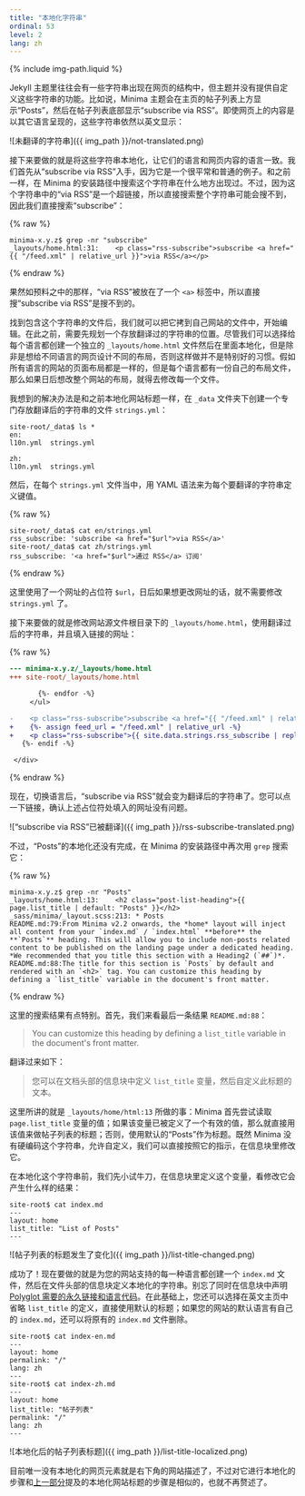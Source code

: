 ```yaml
---
title: "本地化字符串"
ordinal: 53
level: 2
lang: zh
---
```

{% include img-path.liquid %}

Jekyll 主题里往往会有一些字符串出现在网页的结构中，但主题并没有提供自定义这些字符串的功能。比如说，Minima 主题会在主页的帖子列表上方显示“Posts”，然后在帖子列表底部显示“subscribe via RSS”。即使网页上的内容是以其它语言呈现的，这些字符串依然以英文显示：

![未翻译的字符串]({{ img_path }}/not-translated.png)

接下来要做的就是将这些字符串本地化，让它们的语言和网页内容的语言一致。我们首先从“subscribe via RSS”入手，因为它是一个很平常和普通的例子。和之前一样，在 Minima 的安装路径中搜索这个字符串在什么地方出现过。不过，因为这个字符串中的“via RSS”是一个超链接，所以直接搜索整个字符串可能会搜不到，因此我们直接搜索“subscribe”：

{% raw %}
```console
minima-x.y.z$ grep -nr "subscribe"
_layouts/home.html:31:    <p class="rss-subscribe">subscribe <a href="{{ "/feed.xml" | relative_url }}">via RSS</a></p>
```
{% endraw %}

果然如预料之中的那样，“via RSS”被放在了一个 `<a>` 标签中，所以直接搜“subscribe via RSS”是搜不到的。

找到包含这个字符串的文件后，我们就可以把它拷到自己网站的文件中，开始编辑。在此之前，需要先规划一个存放翻译过的字符串的位置。尽管我们可以选择给每个语言都创建一个独立的 `_layouts/home.html` 文件然后在里面本地化，但是除非是想给不同语言的网页设计不同的布局，否则这样做并不是特别好的习惯。假如所有语言的网站的页面布局都是一样的，但是每个语言都有一份自己的布局文件，那么如果日后想改整个网站的布局，就得去修改每一个文件。

我想到的解决办法是和之前本地化网站标题一样，在 `_data` 文件夹下创建一个专门存放翻译后的字符串的文件 `strings.yml`：

```console
site-root/_data$ ls *
en:
l10n.yml  strings.yml

zh:
l10n.yml  strings.yml
```

然后，在每个 `strings.yml` 文件当中，用 YAML 语法来为每个要翻译的字符串定义键值。

{% raw %}
```console
site-root/_data$ cat en/strings.yml
rss_subscribe: 'subscribe <a href="$url">via RSS</a>'
site-root/_data$ cat zh/strings.yml
rss_subscribe: '<a href="$url">通过 RSS</a> 订阅'
```
{% endraw %}

这里使用了一个网址的占位符 `$url`，日后如果想更改网址的话，就不需要修改 `strings.yml` 了。

接下来要做的就是修改网站源文件根目录下的 `_layouts/home.html`，使用翻译过后的字符串，并且填入链接的网址：

{% raw %}
```diff
--- minima-x.y.z/_layouts/home.html
+++ site-root/_layouts/home.html

       {%- endfor -%}
     </ul>

-    <p class="rss-subscribe">subscribe <a href="{{ "/feed.xml" | relative_url }}">via RSS</a></p>
+    {%- assign feed_url = "/feed.xml" | relative_url -%}
+    <p class="rss-subscribe">{{ site.data.strings.rss_subscribe | replace: "$url", feed_url }}</p>
   {%- endif -%}

 </div>
```
{% endraw %}

现在，切换语言后，“subscribe via RSS”就会变为翻译后的字符串了。您可以点一下链接，确认上述占位符处填入的网址没有问题。

![“subscribe via RSS”已被翻译]({{ img_path }}/rss-subscribe-translated.png)

不过，“Posts”的本地化还没有完成，在 Minima 的安装路径中再次用 `grep` 搜索它：

{% raw %}
```console
minima-x.y.z$ grep -nr "Posts"
_layouts/home.html:13:    <h2 class="post-list-heading">{{ page.list_title | default: "Posts" }}</h2>
_sass/minima/_layout.scss:213: * Posts
README.md:79:From Minima v2.2 onwards, the *home* layout will inject all content from your `index.md` / `index.html` **before** the **`Posts`** heading. This will allow you to include non-posts related content to be published on the landing page under a dedicated heading. *We recommended that you title this section with a Heading2 (`##`)*.
README.md:88:The title for this section is `Posts` by default and rendered with an `<h2>` tag. You can customize this heading by defining a `list_title` variable in the document's front matter.
```
{% endraw %}

这里的搜索结果有点特别。首先，我们来看最后一条结果 `README.md:88`：

> You can customize this heading by defining a `list_title` variable in the
> document's front matter.

翻译过来如下：

> 您可以在文档头部的信息块中定义 `list_title` 变量，然后自定义此标题的文本。

这里所讲的就是 `_layouts/home/html:13` 所做的事：Minima 首先尝试读取 `page.list_title` 变量的值；如果该变量已被定义了一个有效的值，那么就直接用该值来做帖子列表的标题；否则，使用默认的“Posts”作为标题。既然 Minima 没有硬编码这个字符串，允许自定义，我们可以直接按照它的指示，在信息块里修改它。

在本地化这个字符串前，我们先小试牛刀，在信息块里定义这个变量，看修改它会产生什么样的结果：

```console
site-root$ cat index.md
---
layout: home
list_title: "List of Posts"
---
```

![帖子列表的标题发生了变化]({{ img_path }}/list-title-changed.png)

成功了！现在要做的就是为您的网站支持的每一种语言都创建一个 `index.md` 文件，然后在文件头部的信息块定义本地化的字符串。别忘了同时在信息块中声明 [Polyglot 需要的永久链接和语言代码](https://github.com/untra/polyglot/blob/1.3.2/README.md#how-to-use-it)。在此基础上，您还可以选择在英文主页中省略 `list_title` 的定义，直接使用默认的标题；如果您的网站的默认语言有自己的 `index.md`，还可以将原有的 `index.md` 文件删除。

```console
site-root$ cat index-en.md
---
layout: home
permalink: "/"
lang: zh
---
site-root$ cat index-zh.md
---
layout: home
list_title: "帖子列表"
permalink: "/"
lang: zh
---
```

![本地化后的帖子列表标题]({{ img_path }}/list-title-localized.png)

目前唯一没有本地化的网页元素就是右下角的网站描述了，不过对它进行本地化的步骤和[上一部分](localize-site-title)提及的本地化网站标题的步骤是相似的，也就不再赘述了。
